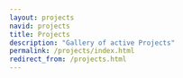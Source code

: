 ```yaml
---
layout: projects
navid: projects
title: Projects
description: "Gallery of active Projects"
permalink: /projects/index.html
redirect_from: /projects.html
---
```

